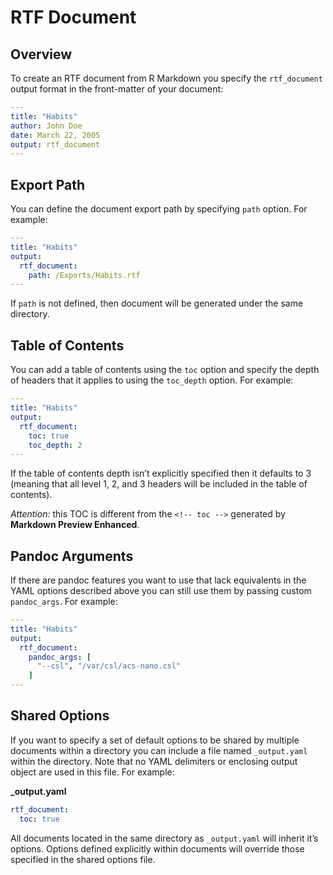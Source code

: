 # RTF Document

## Overview

To create an RTF document from R Markdown you specify the `rtf_document` output format in the front-matter of your document:

```yaml
---
title: "Habits"
author: John Doe
date: March 22, 2005
output: rtf_document
---

```

## Export Path

You can define the document export path by specifying `path` option. For example:

```yaml
---
title: "Habits"
output:
  rtf_document:
    path: /Exports/Habits.rtf
---

```

If `path` is not defined, then document will be generated under the same directory.

## Table of Contents

You can add a table of contents using the `toc` option and specify the depth of headers that it applies to using the `toc_depth` option. For example:

```yaml
---
title: "Habits"
output:
  rtf_document:
    toc: true
    toc_depth: 2
---

```

If the table of contents depth isn’t explicitly specified then it defaults to 3 (meaning that all level 1, 2, and 3 headers will be included in the table of contents).

_Attention:_ this TOC is different from the `<!-- toc -->` generated by **Markdown Preview Enhanced**.

## Pandoc Arguments

If there are pandoc features you want to use that lack equivalents in the YAML options described above you can still use them by passing custom `pandoc_args`. For example:

```yaml
---
title: "Habits"
output:
  rtf_document:
    pandoc_args: [
      "--csl", "/var/csl/acs-nano.csl"
    ]
---
```

## Shared Options

If you want to specify a set of default options to be shared by multiple documents within a directory you can include a file named `_output.yaml` within the directory. Note that no YAML delimiters or enclosing output object are used in this file. For example:

**\_output.yaml**

```yaml
rtf_document:
  toc: true
```

All documents located in the same directory as `_output.yaml` will inherit it’s options. Options defined explicitly within documents will override those specified in the shared options file.

